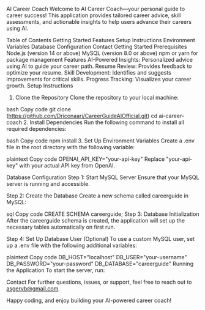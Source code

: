 AI Career Coach
Welcome to AI Career Coach—your personal guide to career success! This application provides tailored career advice, skill assessments, and actionable insights to help users advance their careers using AI.

Table of Contents
Getting Started
Features
Setup Instructions
Environment Variables
Database Configuration
Contact
Getting Started
Prerequisites
Node.js (version 14 or above)
MySQL (version 8.0 or above)
npm or yarn for package management
Features
AI-Powered Insights: Personalized advice using AI to guide your career path.
Resume Review: Provides feedback to optimize your resume.
Skill Development: Identifies and suggests improvements for critical skills.
Progress Tracking: Visualizes your career growth.
Setup Instructions
1. Clone the Repository
Clone the repository to your local machine:

bash
Copy code
git clone (https://github.com/Driconaari/CareerGuideAIOfficial.git)
cd ai-career-coach
2. Install Dependencies
Run the following command to install all required dependencies:

bash
Copy code
npm install
3. Set Up Environment Variables
Create a .env file in the root directory with the following variable:

plaintext
Copy code
OPENAI_API_KEY="your-api-key"
Replace "your-api-key" with your actual API key from OpenAI.

Database Configuration
Step 1: Start MySQL Server
Ensure that your MySQL server is running and accessible.

Step 2: Create the Database
Create a new schema called careerguide in MySQL:

sql
Copy code
CREATE SCHEMA careerguide;
Step 3: Database Initialization
After the careerguide schema is created, the application will set up the necessary tables automatically on first run.

Step 4: Set Up Database User (Optional)
To use a custom MySQL user, set up a .env file with the following additional variables:

plaintext
Copy code
DB_HOST="localhost"
DB_USER="your-username"
DB_PASSWORD="your-password"
DB_DATABASE="careerguide"
Running the Application
To start the server, run:


Contact
For further questions, issues, or support, feel free to reach out to asgervb@gmail.com.

Happy coding, and enjoy building your AI-powered career coach!
